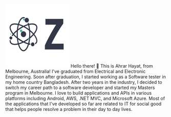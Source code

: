 ![alt text](logo2.png)
Hello there! 👋
This is Ahrar Hayat, from Melbourne, Australia! I've graduated from Electrical and Electronic Engineering. Soon after graduation, I started working as a Software tester in my home country Bangladesh. After two years in the industry, I decided to switch my career path to a software developer and started my Masters program in Melbourne. I love to build applications and APIs in various platforms including Android, AWS, .NET MVC, and Microsoft Azure. Most of the applications that I've developed so far are related to IT for social good that helps people resolve a problem in their day to day lives. 
